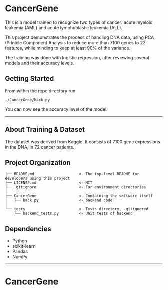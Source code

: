 CancerGene
==============================

This is a model trained to recognize two types of cancer:
acute myeloid leukemia (AML) and acute lymphoblastic leukemia (ALL).

This project demonstrates the process of handling DNA data, using PCA (Prinicle
Component Analysis to reduce more than 7100 genes to 23 features,
while minding to keep at least 90% of the variance.

The training was done with logistic regression, after reviewing several 
models and their accuracy levels.


Getting Started
------------

From within the repo directory run

`./CancerGene/back.py`

You can now see the accuracy level of the model.

-----
About Training & Dataset
--

The dataset was derived from Kaggle. It consists of 7100 gene expressions in the DNA, 
in 72 cancer patients.

Project Organization
------------

    ├── README.md                    <- The top-level README for developers using this project
    ├── LICENSE.md                   <- MIT
    ├── .gitignore                   <- For environment directories
    │
    ├── CancerGene                   <- Containing the software itself
    │   ├── back.py                  <- backend code
    │
    └── tests                        <- Tests directory, .gitignored
        └── backend_tests.py         <- Unit tests of backend
 
Dependencies
------------

- Python
- scikit-learn
- Pandas
- NumPy
--------
# CancerGene
